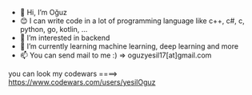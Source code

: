 - 👋 Hi, I’m Oğuz
- 😊 I can write code in a lot of programming language like c++, c#, c, python, go, kotlin, ...
- 👀 I’m interested in backend
- 🌱 I’m currently learning machine learning, deep learning and more
- 📫 You can send mail to me :) => oguzyesil17[at]gmail.com

you can look my codewars ====>  https://www.codewars.com/users/yesilOguz

<!---
yesilOguz/yesilOguz is a ✨ special ✨ repository because its `README.md` (this file) appears on your GitHub profile.
You can click the Preview link to take a look at your changes.
--->
